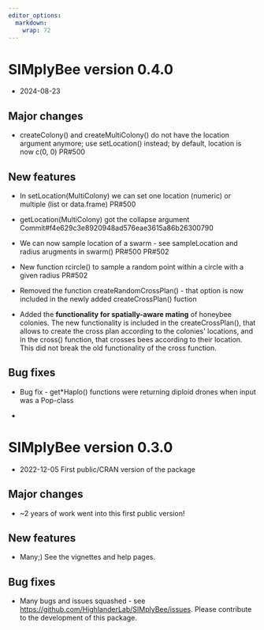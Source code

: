 ```yaml
---
editor_options: 
  markdown: 
    wrap: 72
---
```


# SIMplyBee version 0.4.0

-   2024-08-23

## Major changes

-   createColony() and createMultiColony() do not have the location
    argument anymore; use setLocation() instead; by default, location is
    now c(0, 0) PR#500

## New features

-   In setLocation(MultiColony) we can set one location (numeric) or
    multiple (list or data.frame) PR#500

-   getLocation(MultiColony) got the collapse argument
    Commit#f4e629c3e8920948ad576eae3615a86b26300790

-   We can now sample location of a swarm - see sampleLocation and
    radius arugments in swarm() PR#500 PR#502

-   New function rcircle() to sample a random point within a circle with
    a given radius PR#502

-   Removed the function createRandomCrossPlan() - that option is now
    included in the newly added createCrossPlan() fuction

-   Added the **functionality for spatially-aware mating** of honeybee
    colonies. The new functionality is included in the
    createCrossPlan(), that allows to create the cross plan according to
    the colonies' locations, and in the cross() function, that crosses
    bees according to their location. This did not break the old
    functionality of the cross function.

## Bug fixes

-   Bug fix - get\*Haplo() functions were returning diploid drones when
    input was a Pop-class

-   

# SIMplyBee version 0.3.0

-   2022-12-05 First public/CRAN version of the package

## Major changes

-   \~2 years of work went into this first public version!

## New features

-   Many;) See the vignettes and help pages.

## Bug fixes

-   Many bugs and issues squashed - see
    <https://github.com/HighlanderLab/SIMplyBee/issues>. Please
    contribute to the development of this package.
